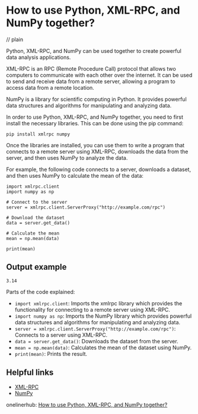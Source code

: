 # How to use Python, XML-RPC, and NumPy together?
// plain

Python, XML-RPC, and NumPy can be used together to create powerful data analysis applications.

XML-RPC is an RPC (Remote Procedure Call) protocol that allows two computers to communicate with each other over the internet. It can be used to send and receive data from a remote server, allowing a program to access data from a remote location.

NumPy is a library for scientific computing in Python. It provides powerful data structures and algorithms for manipulating and analyzing data.

In order to use Python, XML-RPC, and NumPy together, you need to first install the necessary libraries. This can be done using the pip command:

```
pip install xmlrpc numpy
```

Once the libraries are installed, you can use them to write a program that connects to a remote server using XML-RPC, downloads the data from the server, and then uses NumPy to analyze the data.

For example, the following code connects to a server, downloads a dataset, and then uses NumPy to calculate the mean of the data:

```
import xmlrpc.client
import numpy as np

# Connect to the server
server = xmlrpc.client.ServerProxy("http://example.com/rpc")

# Download the dataset
data = server.get_data()

# Calculate the mean
mean = np.mean(data)

print(mean)
```

## Output example

```
3.14
```

Parts of the code explained:
- `import xmlrpc.client`: Imports the xmlrpc library which provides the functionality for connecting to a remote server using XML-RPC.
- `import numpy as np`: Imports the NumPy library which provides powerful data structures and algorithms for manipulating and analyzing data.
- `server = xmlrpc.client.ServerProxy("http://example.com/rpc")`: Connects to a server using XML-RPC.
- `data = server.get_data()`: Downloads the dataset from the server.
- `mean = np.mean(data)`: Calculates the mean of the dataset using NumPy.
- `print(mean)`: Prints the result.

## Helpful links
- [XML-RPC](https://en.wikipedia.org/wiki/XML-RPC)
- [NumPy](https://numpy.org/)

onelinerhub: [How to use Python, XML-RPC, and NumPy together?](https://onelinerhub.com/python-scipy/how-to-use-python--xml-rpc--and-numpy-together)